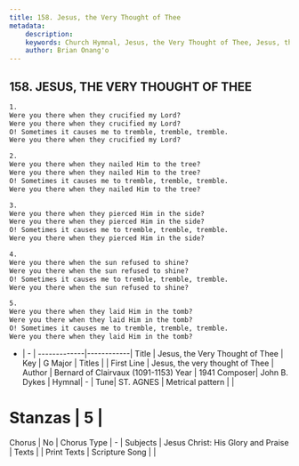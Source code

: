 ```yaml
---
title: 158. Jesus, the Very Thought of Thee
metadata:
    description: 
    keywords: Church Hymnal, Jesus, the Very Thought of Thee, Jesus, the very thought of Thee , 
    author: Brian Onang'o
---
```



## 158. JESUS, THE VERY THOUGHT OF THEE

```txt
1.
Were you there when they crucified my Lord?
Were you there when they crucified my Lord?
O! Sometimes it causes me to tremble, tremble, tremble.
Were you there when they crucified my Lord?

2.
Were you there when they nailed Him to the tree?
Were you there when they nailed Him to the tree?
O! Sometimes it causes me to tremble, tremble, tremble.
Were you there when they nailed Him to the tree?

3.
Were you there when they pierced Him in the side?
Were you there when they pierced Him in the side?
O! Sometimes it causes me to tremble, tremble, tremble.
Were you there when they pierced Him in the side?

4.
Were you there when the sun refused to shine?
Were you there when the sun refused to shine?
O! Sometimes it causes me to tremble, tremble, tremble.
Were you there when the sun refused to shine?

5.
Were you there when they laid Him in the tomb?
Were you there when they laid Him in the tomb?
O! Sometimes it causes me to tremble, tremble, tremble.
Were you there when they laid Him in the tomb?
```

- |   -  |
-------------|------------|
Title | Jesus, the Very Thought of Thee |
Key | G Major |
Titles |  |
First Line | Jesus, the very thought of Thee  |
Author | Bernard of Clairvaux (1091-1153)
Year | 1941
Composer| John B. Dykes |
Hymnal|  - |
Tune| ST. AGNES |
Metrical pattern | |
# Stanzas | 5 |
Chorus | No |
Chorus Type | - |
Subjects | Jesus Christ: His Glory and Praise |
Texts |  |
Print Texts | 
Scripture Song |  |
  
